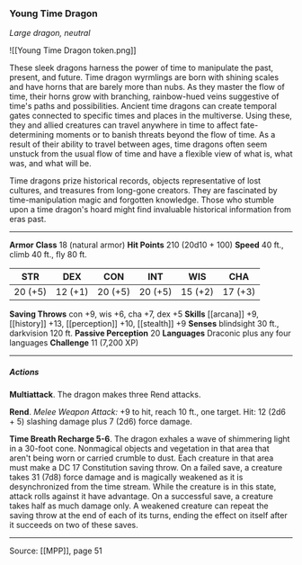 ### Young Time Dragon
_Large dragon, neutral_

![[Young Time Dragon token.png]]

These sleek dragons harness the power of time to manipulate the past, present, and future. Time dragon wyrmlings are born with shining scales and have horns that are barely more than nubs. As they master the flow of time, their horns grow with branching, rainbow-hued veins suggestive of time's paths and possibilities. Ancient time dragons can create temporal gates connected to specific times and places in the multiverse. Using these, they and allied creatures can travel anywhere in time to affect fate-determining moments or to banish threats beyond the flow of time. As a result of their ability to travel between ages, time dragons often seem unstuck from the usual flow of time and have a flexible view of what is, what was, and what will be.

Time dragons prize historical records, objects representative of lost cultures, and treasures from long-gone creators. They are fascinated by time-manipulation magic and forgotten knowledge. Those who stumble upon a time dragon's hoard might find invaluable historical information from eras past.




---

**Armor Class** 18 (natural armor)
**Hit Points** 210 (20d10 + 100)
**Speed** 40 ft., climb 40 ft., fly 80 ft.

| STR     | DEX     | CON     | INT     | WIS     | CHA     |
|---------|---------|---------|---------|---------|---------|
| 20 (+5) | 12 (+1) | 20 (+5) | 20 (+5) | 15 (+2) | 17 (+3) |

**Saving Throws** con +9, wis +6, cha +7, dex +5
**Skills** [[arcana]] +9, [[history]] +13, [[perception]] +10, [[stealth]] +9
**Senses** blindsight 30 ft., darkvision 120 ft.
**Passive Perception** 20
**Languages** Draconic plus any four languages
**Challenge** 11 (7,200 XP)

---

##### Actions
**Multiattack**. The dragon makes three Rend attacks.

**Rend**. _Melee Weapon Attack:_ +9 to hit, reach 10 ft., one target. Hit: 12 (2d6 + 5) slashing damage plus 7 (2d6) force damage.

**Time Breath Recharge 5-6**. The dragon exhales a wave of shimmering light in a 30-foot cone. Nonmagical objects and vegetation in that area that aren't being worn or carried crumble to dust. Each creature in that area must make a DC 17 Constitution saving throw. On a failed save, a creature takes 31 (7d8) force damage and is magically weakened as it is desynchronized from the time stream. While the creature is in this state, attack rolls against it have advantage. On a successful save, a creature takes half as much damage only. A weakened creature can repeat the saving throw at the end of each of its turns, ending the effect on itself after it succeeds on two of these saves.


---

Source: [[MPP]], page 51